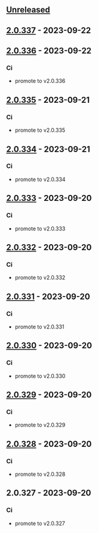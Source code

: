 <a name="unreleased"></a>
## [Unreleased]


<a name="2.0.337"></a>
## [2.0.337] - 2023-09-22

<a name="2.0.336"></a>
## [2.0.336] - 2023-09-22
### Ci
- promote to v2.0.336


<a name="2.0.335"></a>
## [2.0.335] - 2023-09-21
### Ci
- promote to v2.0.335


<a name="2.0.334"></a>
## [2.0.334] - 2023-09-21
### Ci
- promote to v2.0.334


<a name="2.0.333"></a>
## [2.0.333] - 2023-09-20
### Ci
- promote to v2.0.333


<a name="2.0.332"></a>
## [2.0.332] - 2023-09-20
### Ci
- promote to v2.0.332


<a name="2.0.331"></a>
## [2.0.331] - 2023-09-20
### Ci
- promote to v2.0.331


<a name="2.0.330"></a>
## [2.0.330] - 2023-09-20
### Ci
- promote to v2.0.330


<a name="2.0.329"></a>
## [2.0.329] - 2023-09-20
### Ci
- promote to v2.0.329


<a name="2.0.328"></a>
## [2.0.328] - 2023-09-20
### Ci
- promote to v2.0.328


<a name="2.0.327"></a>
## 2.0.327 - 2023-09-20
### Ci
- promote to v2.0.327


[Unreleased]: https://gitlab.industrysoftware.automation.siemens.com/caas-ops/fleet/aws-usea1-qa-qa/compare/2.0.337...HEAD
[2.0.337]: https://gitlab.industrysoftware.automation.siemens.com/caas-ops/fleet/aws-usea1-qa-qa/compare/2.0.336...2.0.337
[2.0.336]: https://gitlab.industrysoftware.automation.siemens.com/caas-ops/fleet/aws-usea1-qa-qa/compare/2.0.335...2.0.336
[2.0.335]: https://gitlab.industrysoftware.automation.siemens.com/caas-ops/fleet/aws-usea1-qa-qa/compare/2.0.334...2.0.335
[2.0.334]: https://gitlab.industrysoftware.automation.siemens.com/caas-ops/fleet/aws-usea1-qa-qa/compare/2.0.333...2.0.334
[2.0.333]: https://gitlab.industrysoftware.automation.siemens.com/caas-ops/fleet/aws-usea1-qa-qa/compare/2.0.332...2.0.333
[2.0.332]: https://gitlab.industrysoftware.automation.siemens.com/caas-ops/fleet/aws-usea1-qa-qa/compare/2.0.331...2.0.332
[2.0.331]: https://gitlab.industrysoftware.automation.siemens.com/caas-ops/fleet/aws-usea1-qa-qa/compare/2.0.330...2.0.331
[2.0.330]: https://gitlab.industrysoftware.automation.siemens.com/caas-ops/fleet/aws-usea1-qa-qa/compare/2.0.329...2.0.330
[2.0.329]: https://gitlab.industrysoftware.automation.siemens.com/caas-ops/fleet/aws-usea1-qa-qa/compare/2.0.328...2.0.329
[2.0.328]: https://gitlab.industrysoftware.automation.siemens.com/caas-ops/fleet/aws-usea1-qa-qa/compare/2.0.327...2.0.328
